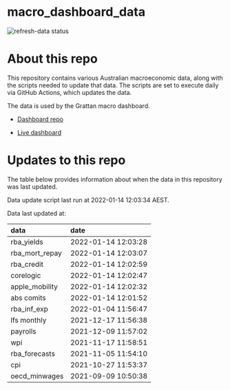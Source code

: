 
<!-- README.md is generated from README.Rmd. Please edit that file -->

# macro\_dashboard\_data

<!-- badges: start -->

![refresh-data
status](https://github.com/grattan/macro_dashboard_data/workflows/refresh-data/badge.svg)

<!-- badges: end -->

# About this repo

This repository contains various Australian macroeconomic data, along
with the scripts needed to update that data. The scripts are set to
execute daily via GitHub Actions, which updates the data.

The data is used by the Grattan macro dashboard.

  - [Dashboard repo](https://github.com/grattan/macrodashboard)

  - [Live dashboard](https://mattcowgill.shinyapps.io/macrodashboard/)

# Updates to this repo

The table below provides information about when the data in this
repository was last updated.

Data update script last run at 2022-01-14 12:03:34 AEST.

Data last updated at:

| data             | date                |
| :--------------- | :------------------ |
| rba\_yields      | 2022-01-14 12:03:28 |
| rba\_mort\_repay | 2022-01-14 12:03:07 |
| rba\_credit      | 2022-01-14 12:02:59 |
| corelogic        | 2022-01-14 12:02:47 |
| apple\_mobility  | 2022-01-14 12:02:32 |
| abs comits       | 2022-01-14 12:01:52 |
| rba\_inf\_exp    | 2022-01-04 11:56:47 |
| lfs monthly      | 2021-12-17 11:56:38 |
| payrolls         | 2021-12-09 11:57:02 |
| wpi              | 2021-11-17 11:58:51 |
| rba\_forecasts   | 2021-11-05 11:54:10 |
| cpi              | 2021-10-27 11:53:37 |
| oecd\_minwages   | 2021-09-09 10:50:38 |
